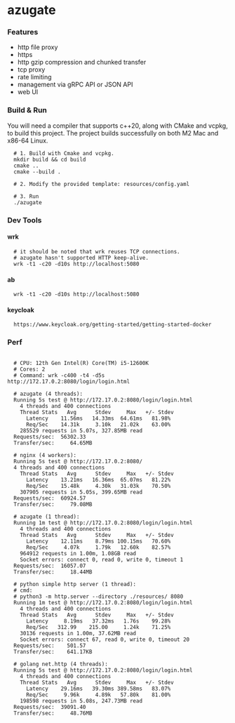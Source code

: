 # azugate

### Features

- http file proxy
- https
- http gzip compression and chunked transfer
- tcp proxy
- rate limiting
- management via gRPC API or JSON API
- web UI

### Build & Run

You will need a compiler that supports c++20, along with CMake and vcpkg, to build this project. The project builds successfully on both M2 Mac and x86-64 Linux.
 
```shell
  # 1. Build with Cmake and vcpkg.
  mkdir build && cd build
  cmake ..
  cmake --build .
  
  # 2. Modify the provided template: resources/config.yaml
  
  # 3. Run
  ./azugate

```

### Dev Tools
#### wrk

```shell
  # it should be noted that wrk reuses TCP connections.
  # azugate hasn't supported HTTP keep-alive.
  wrk -t1 -c20 -d10s http://localhost:5080
```

#### ab

```shell
  wrk -t1 -c20 -d10s http://localhost:5080
```

#### keycloak
```shell
  https://www.keycloak.org/getting-started/getting-started-docker
```

### Perf

```shell

  # CPU: 12th Gen Intel(R) Core(TM) i5-12600K
  # Cores: 2
  # Command: wrk -c400 -t4 -d5s http://172.17.0.2:8080/login/login.html

  # azugate (4 threads):
  Running 5s test @ http://172.17.0.2:8080/login/login.html
    4 threads and 400 connections
    Thread Stats   Avg      Stdev     Max   +/- Stdev
      Latency    11.56ms   14.33ms  64.61ms   81.98%
      Req/Sec    14.31k     3.10k   21.02k    63.00%
    285529 requests in 5.07s, 327.85MB read
  Requests/sec:  56302.33
  Transfer/sec:     64.65MB

  # nginx (4 workers):
  Running 5s test @ http://172.17.0.2:8080/
  4 threads and 400 connections
    Thread Stats   Avg      Stdev     Max   +/- Stdev
      Latency    13.21ms   16.36ms  65.07ms   81.22%
      Req/Sec    15.48k     4.30k   31.03k    70.50%
    307905 requests in 5.05s, 399.65MB read
  Requests/sec:  60924.57
  Transfer/sec:     79.08MB

  # azugate (1 thread):
  Running 1m test @ http://172.17.0.2:8080/login/login.html
    4 threads and 400 connections
    Thread Stats   Avg      Stdev     Max   +/- Stdev
      Latency    12.11ms    8.79ms 100.15ms   70.60%
      Req/Sec     4.07k     1.79k   12.60k    82.57%
    964912 requests in 1.00m, 1.08GB read
    Socket errors: connect 0, read 0, write 0, timeout 1
  Requests/sec:  16057.07
  Transfer/sec:     18.44MB

  # python simple http server (1 thread):
  # cmd:
  # python3 -m http.server --directory ./resources/ 8080
  Running 1m test @ http://172.17.0.2:8080/login/login.html
    4 threads and 400 connections
    Thread Stats   Avg      Stdev     Max   +/- Stdev
      Latency     8.19ms   37.32ms   1.76s    99.28%
      Req/Sec   312.99    215.00     1.24k    71.25%
    30136 requests in 1.00m, 37.62MB read
    Socket errors: connect 67, read 0, write 0, timeout 20
  Requests/sec:    501.57
  Transfer/sec:    641.17KB

  # golang net.http (4 threads):
  Running 5s test @ http://172.17.0.2:8080/login/login.html
    4 threads and 400 connections
    Thread Stats   Avg      Stdev     Max   +/- Stdev
      Latency    29.16ms   39.30ms 389.58ms   83.07%
      Req/Sec     9.96k     4.89k   57.80k    81.00%
    198598 requests in 5.08s, 247.73MB read
  Requests/sec:  39091.40
  Transfer/sec:     48.76MB

```